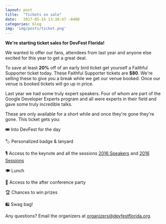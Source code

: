 ```yaml
---
layout: post
title:  "Tickets on sale"
date:   2017-05-16 13:30:47 -0400
categories: blog
img: 'img/posts/ticket.png'
---
```

**We're starting ticket sales for DevFest Florida!**

We wanted to offer our fans, attendees from last year and anyone else excited for this year to get a great deal.

To save at least **20%** off of an early bird ticket get yourself a Faithful Supporter ticket today. These Faithful Supporter tickets are **$80**. We're selling these to give you a break while we get our venue booked. Once our venue is booked tickets will go up in price.

Last year we had some truly expert speakers. Four of whom are part of the Google Developer Experts program and all were experts in their field and gave some truly incredible talks.

These are only available for a short while and once they're gone they're gone. This ticket gets you:

🎟️  Into DevFest for the day

🏷️  Personalized badge & lanyard

🎙  Access to the keynote and all the sessions [2016 Speakers](/speakers-2016/) and [2016 Sessions](/schedule/)

🍽️  Lunch

🍻  Access to the after conference party

🏆  Chances to win prizes

🛍️  Swag bag!


Any questions? Email the organizers at [organizers@devfestflorida.org](mailto:organizers@devfestflorida.org).
